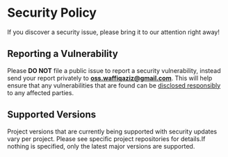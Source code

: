 # Security Policy

If you discover a security issue, please bring it to our attention right away!

## Reporting a Vulnerability

Please **DO NOT** file a public issue to report a security vulnerability, instead send your report
privately to **<oss.waffiqaziz@gmail.com>**. This will help ensure that any vulnerabilities that are
found can be [disclosed responsibly](https://en.wikipedia.org/wiki/Responsible_disclosure) to any
affected parties.

## Supported Versions

Project versions that are currently being supported with security updates vary per project.
Please see specific project repositories for details.If nothing is specified, only the latest major
versions are supported.

